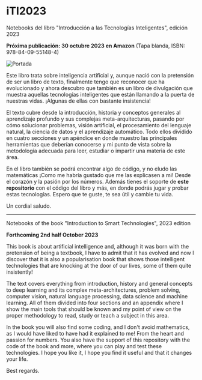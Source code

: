 # iTI2023
Notebooks del libro "Introducción a las Tecnologías Inteligentes", edición 2023

**Próxima publicación: 30 octubre 2023 en Amazon** (Tapa blanda, ISBN: 978-84-09-55148-4)

![Portada](https://github.com/FranPuentes/iTI2023/blob/main/Portada-mini.png?raw=true)

Este libro trata sobre inteligencia artificial y, aunque nació con la pretensión de ser un libro de texto, finalmente  tengo que reconocer que ha evolucionado y ahora descubro que también es un libro de divulgación que muestra aquellas tecnologías inteligentes que están llamando a la puerta de nuestras vidas. ¡Algunas de ellas con bastante insistencia!

El texto cubre desde la introducción, historia y conceptos generales al aprendizaje profundo y sus complejas meta-arquitecturas, pasando por cómo solucionar problemas, visión artificial, el procesamiento del lenguaje natural, la ciencia de datos y el aprendizaje automático. Todo ellos dividido en cuatro secciones y un apéndice en donde muestro las principales herramientas que deberían conocerse y mi punto de vista sobre la metodología adecuada para leer, estudiar o impartir una materia de este área.

En el libro también se podrá encontrar algo de código, y no eludo las matemáticas ¡Como me habría gustado que me las explicasen a mi! Desde el corazón y la pasión por los números.
Además tienes el soporte de **este repositorio** con el código del libro y más, en donde podrás jugar y probar estas tecnologías. Espero que te guste, te sea útil y cambie tu vida.

Un cordial saludo.

----
Notebooks of the book "Introduction to Smart Technologies", 2023 edition

**Forthcoming 2nd half October 2023**

This book is about artificial intelligence and, although it was born with the pretension of being a textbook, I have to admit that it has evolved and now I discover that it is also a popularisation book that shows those intelligent technologies that are knocking at the door of our lives, some of them quite insistently!

The text covers everything from introduction, history and general concepts to deep learning and its complex meta-architectures, problem solving, computer vision, natural language processing, data science and machine learning. All of them divided into four sections and an appendix where I show the main tools that should be known and my point of view on the proper methodology to read, study or teach a subject in this area.

In the book you will also find some coding, and I don't avoid mathematics, as I would have liked to have had it explained to me! From the heart and passion for numbers.
You also have the support of this repository with the code of the book and more, where you can play and test these technologies. I hope you like it, I hope you find it useful and that it changes your life.

Best regards.
